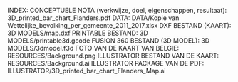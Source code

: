 INDEX:
CONCEPTUELE NOTA (werkwijze, doel, eigenschappen, resultaat): 3D_printed_bar_chart_Flanders.pdf
DATA: DATA/Kopie van Wettelijke_bevolking_per_gemeente_2011_2017.xlsx
DXF BESTAND (KAART): 3D MODELS/map.dxf
PRINTABLE BESTAND: 3D MODELS/printable3d.gcode
FUSION 360 BESTAND (3D MODEL): 3D MODELS/3dmodel.f3d
FOTO VAN DE KAART VAN BELGIE: RESOURCES/Background.png
ILLUSTRATOR BESTAND VAN DE KAART: RESOURCES/Background.ai
ILLUSTRATOR PACKAGE VAN DE PDF: ILLUSTRATOR/3D_printed_bar_chart_Flanders_Map.ai
